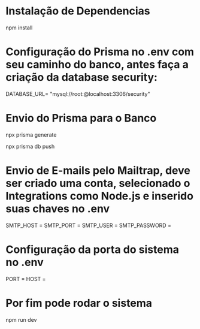 # Instalação de Dependencias

npm install

# Configuração do Prisma no .env com seu caminho do banco, antes faça a criação da database security: 

DATABASE_URL= "mysql://root:@localhost:3306/security"

# Envio do Prisma para o Banco

npx prisma generate

npx prisma db push

# Envio de E-mails pelo Mailtrap, deve ser criado uma conta, selecionado o Integrations como Node.js e inserido suas chaves no .env

SMTP_HOST = 
SMTP_PORT = 
SMTP_USER = 
SMTP_PASSWORD = 

# Configuração da porta do sistema no .env

PORT = 
HOST = 

# Por fim pode rodar o sistema 

npm run dev